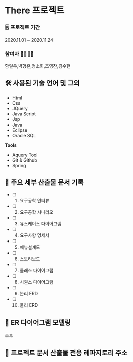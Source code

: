 # There 프로젝트

### 🗒 프로젝트 기간 
2020.11.01 ~ 2020.11.24  

### 참여자 🙍‍♀️🙍‍♂️
함일우,박형훈,정소희,조영찬,김수현


## 🛠 사용된 기술 언어 및 그외
- Html
- Css
- JQuery
- Java Script
- Jsp
- Java
- Eclipse
- Oracle SQL

**Tools**
- Aquery Tool
- Git & Github  
- Spring

## 📌 주요 세부 산출물 문서 기록
- [ ] 1) 요구공학 인터뷰
- [ ] 2) 요구공학 시나리오
- [ ] 3) 유스케이스 다이어그램
- [ ] 4) 요구사항 명세서
- [ ] 5) 메뉴설계도
- [ ] 6) 스토리보드
- [ ] 7) 클래스 다이어그램
- [ ] 8) 시퀀스 다이어그램
- [ ] 9) 논리 ERD
- [ ] 10) 물리 ERD  

## 🔗 ER 다이어그램 모델링
추후 

## 🔗 프로젝트 문서 산출물 전용 레파지토리 주소



